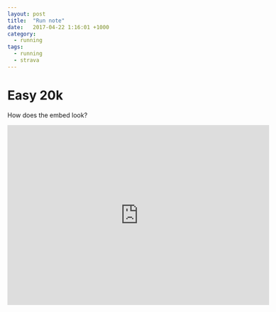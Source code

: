 ```yaml
---
layout: post
title:  "Run note"
date:   2017-04-22 1:16:01 +1000
category:
  - running
tags:
  - running
  - strava
---
```

<h1>Easy 20k </h1>

How does the embed look?

<iframe height='405' width='590' frameborder='0' allowtransparency='true' scrolling='no' src='https://www.strava.com/activities/952357358/embed/066377c3b0702b71ccf361300756702024903409'></iframe>